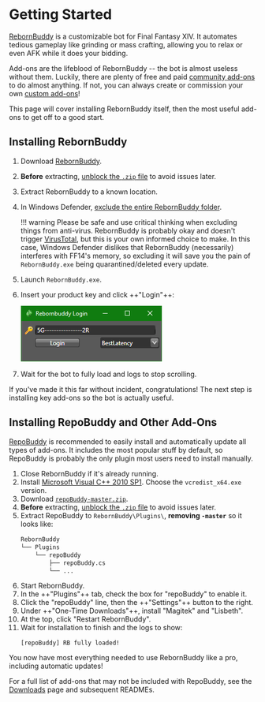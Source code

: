 # Getting Started

[RebornBuddy][2] is a customizable bot for Final Fantasy XIV. It automates tedious gameplay like grinding or mass crafting, allowing you to relax or even AFK while it does your bidding.

Add-ons are the lifeblood of RebornBuddy -- the bot is almost useless without them. Luckily, there are plenty of free and paid [community add-ons][2] to do almost anything. If not, you can always create or commission your own [custom add-ons][3]!

This page will cover installing RebornBuddy itself, then the most useful add-ons to get off to a good start.

[1]: https://www.rebornbuddy.com/ "RebornBuddy"
[2]: /downloads "Downloads"
[3]: /devs/ "Developer's Guide"

## Installing RebornBuddy

1. Download [RebornBuddy][101].
2. **Before** extracting, [unblock the `.zip` file][102] to avoid issues later.
3. Extract RebornBuddy to a known location.
4. In Windows Defender, [exclude the entire RebornBuddy folder][103].

    !!! warning
        Please be safe and use critical thinking when excluding things from anti-virus. RebornBuddy is probably okay and doesn't trigger [VirusTotal][104], but this is your own informed choice to make. In this case, Windows Defender dislikes that RebornBuddy (necessarily) interferes with FF14's memory, so excluding it will save you the pain of `RebornBuddy.exe` being quarantined/deleted every update.

5. Launch `RebornBuddy.exe`.
6. Insert your product key and click ++"Login"++:

    ![Login Screen](img/login.png)

7. Wait for the bot to fully load and logs to stop scrolling.

If you've made it this far without incident, congratulations! The next step is installing key add-ons so the bot is actually useful.

[101]: https://updates.buddyauth.com/getnewest?filter=RebornBuddy64 "RebornBuddy64"
[102]: https://stackoverflow.com/a/15238782 "Unblocking a .zip"
[103]: https://support.microsoft.com/en-us/windows/add-an-exclusion-to-windows-security-811816c0-4dfd-af4a-47e4-c301afe13b26 "Exclude a Folder"
[104]: https://www.virustotal.com/gui/home/upload "VirusTotal"

## Installing RepoBuddy and Other Add-Ons

[RepoBuddy][201] is recommended to easily install and automatically update all types of add-ons. It includes the most popular stuff by default, so RepoBuddy is probably the only plugin most users need to install manually.

1. Close RebornBuddy if it's already running.
2. Install [Microsoft Visual C++ 2010 SP1][202]. Choose the `vcredist_x64.exe` version.
3. Download [`repoBuddy-master.zip`][203].
4. **Before** extracting, [unblock the `.zip` file][102] to avoid issues later.
5. Extract RepoBuddy to `RebornBuddy\Plugins\`, **removing `-master`** so it looks like:
    ```
    RebornBuddy
    └── Plugins
        └── repoBuddy
            ├── repoBuddy.cs
            └── ...
    ```
6. Start RebornBuddy.
7. In the ++"Plugins"++ tab, check the box for "repoBuddy" to enable it.
8. Click the "repoBuddy" line, then the ++"Settings"++ button to the right.
9. Under ++"One-Time Downloads"++, install "Magitek" and "Lisbeth".
10. At the top, click "Restart RebornBuddy".
11. Wait for installation to finish and the logs to show:
    ```
    [repoBuddy] RB fully loaded!
    ```

You now have most everything needed to use RebornBuddy like a pro, including automatic updates!

For a full list of add-ons that may not be included with RepoBuddy, see the [Downloads][204] page and subsequent READMEs.

[201]: https://github.com/Zimgineering/repoBuddy "RepoBuddy"
[202]: https://www.microsoft.com/en-us/download/details.aspx?id=26999 "VC++ 2010 SP1"
[203]: https://github.com/Zimgineering/repoBuddy/archive/master.zip "repoBuddy-master.zip"
[204]: /downloads "Downloads"
